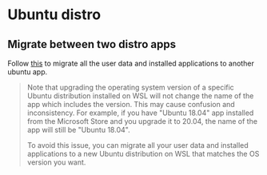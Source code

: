 # Ubuntu distro

## Migrate between two distro apps

Follow [this](https://discourse.ubuntu.com/t/ubuntu-16-04-end-of-life-on-wsl-migrating-to-newer-versions/22277) to migrate all the user data and installed applications to another ubuntu app.

> Note that upgrading the operating system version of a specific Ubuntu distribution installed on WSL will not change the name of the app which includes the version. This may cause confusion and inconsistency. For example, if you have "Ubuntu 18.04" app installed from the Microsoft Store and you upgrade it to 20.04, the name of the app will still be "Ubuntu 18.04".
>
> To avoid this issue, you can migrate all your user data and installed applications to a new Ubuntu distribution on WSL that matches the OS version you want.
